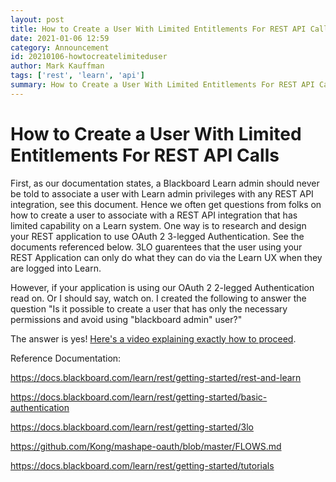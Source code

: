 ```yaml
---
layout: post
title: How to Create a User With Limited Entitlements For REST API Calls
date: 2021-01-06 12:59
category: Announcement
id: 20210106-howtocreatelimiteduser
author: Mark Kauffman
tags: ['rest', 'learn', 'api']
summary: How to Create a User With Limited Entitlements For REST API Calls
---
```


# How to Create a User With Limited Entitlements For REST API Calls

First, as our documentation states, a Blackboard Learn admin should never be told to associate a user with Learn admin privileges with any REST API integration, see this document. Hence we often get questions from folks on how to create a user to associate with a REST API integration that has limited capability on a Learn system. One way is to research and design your REST application to use OAuth 2 3-legged Authentication. See the documents referenced below. 3LO guarentees that the user using your REST Application can only do what they can do via the Learn UX when they are logged into Learn.

However, if your application is using our OAuth 2 2-legged Authentication read on. Or I should say, watch on. I created the following to answer the question "Is it possible to create a user that has only the necessary permissions and avoid using "blackboard admin" user?"

The answer is yes! [Here's a video explaining exactly how to proceed](https://onblackboard-my.sharepoint.com/personal/mark_kauffman_blackboard_com/_layouts/15/onedrive.aspx?id=%2Fpersonal%2Fmark%5Fkauffman%5Fblackboard%5Fcom%2FDocuments%2FSnagit%2F2021%2D01%2D06%5F13%2D12%2D55%2ESystemRoleCourseOrgEnrollmentsOnly%2Emp4&parent=%2Fpersonal%2Fmark%5Fkauffman%5Fblackboard%5Fcom%2FDocuments%2FSnagit&originalPath=aHR0cHM6Ly9vbmJsYWNrYm9hcmQtbXkuc2hhcmVwb2ludC5jb20vOnY6L2cvcGVyc29uYWwvbWFya19rYXVmZm1hbl9ibGFja2JvYXJkX2NvbS9FY3p0UFJhUlhyOUVnVzlrRFRjbk4zRUJGSWJPdWlfbzVGdVRSY0o0d2F0UV9BP3J0aW1lPVl1MU1McWl5MkVn).

Reference Documentation:

https://docs.blackboard.com/learn/rest/getting-started/rest-and-learn

https://docs.blackboard.com/learn/rest/getting-started/basic-authentication

https://docs.blackboard.com/learn/rest/getting-started/3lo

https://github.com/Kong/mashape-oauth/blob/master/FLOWS.md 

https://docs.blackboard.com/learn/rest/getting-started/tutorials 